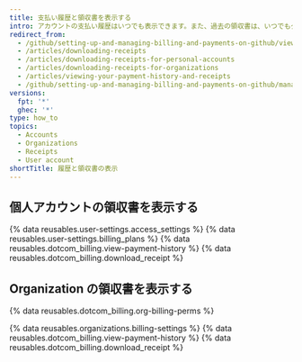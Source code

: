```yaml
---
title: 支払い履歴と領収書を表示する
intro: アカウントの支払い履歴はいつでも表示できます。また、過去の領収書は、いつでもダウンロード可能です。
redirect_from:
  - /github/setting-up-and-managing-billing-and-payments-on-github/viewing-your-payment-history-and-receipts
  - /articles/downloading-receipts
  - /articles/downloading-receipts-for-personal-accounts
  - /articles/downloading-receipts-for-organizations
  - /articles/viewing-your-payment-history-and-receipts
  - /github/setting-up-and-managing-billing-and-payments-on-github/managing-your-github-billing-settings/viewing-your-payment-history-and-receipts
versions:
  fpt: '*'
  ghec: '*'
type: how_to
topics:
  - Accounts
  - Organizations
  - Receipts
  - User account
shortTitle: 履歴と領収書の表示
---
```


## 個人アカウントの領収書を表示する

{% data reusables.user-settings.access_settings %}
{% data reusables.user-settings.billing_plans %}
{% data reusables.dotcom_billing.view-payment-history %}
{% data reusables.dotcom_billing.download_receipt %}

## Organization の領収書を表示する

{% data reusables.dotcom_billing.org-billing-perms %}

{% data reusables.organizations.billing-settings %}
{% data reusables.dotcom_billing.view-payment-history %}
{% data reusables.dotcom_billing.download_receipt %}
